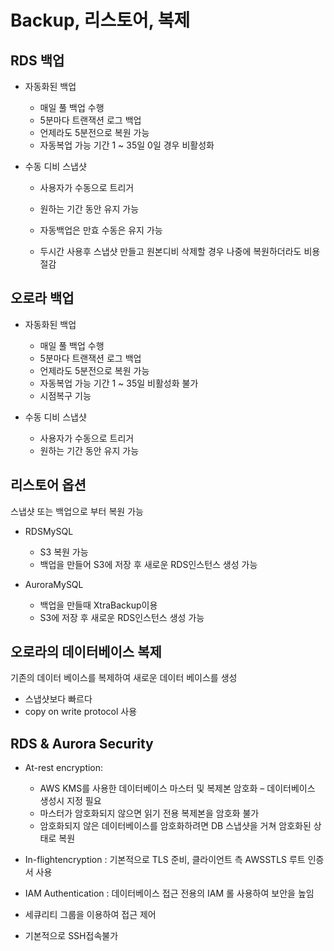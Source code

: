 # Backup, 리스토어, 복제

## RDS 백업
- 자동화된 백업
    - 매일 풀 백업 수행
    - 5분마다 트랜잭션 로그 백업
    - 언제라도 5분전으로 복원 가능
    - 자동복업 가능 기간 1 ~ 35일 0일 경우 비활성화

- 수동 디비 스냅샷
    - 사용자가 수동으로 트리거
    - 원하는 기간 동안 유지 가능
    - 자동백업은 만효 수동은 유지 가능

    - 두시간 사용후 스냅샷 만들고 원본디비 삭제할 경우 나중에 복원하더라도 비용 절감

## 오로라 백업
- 자동화된 백업
    - 매일 풀 백업 수행
    - 5분마다 트랜잭션 로그 백업
    - 언제라도 5분전으로 복원 가능
    - 자동복업 가능 기간 1 ~ 35일  비활성화 불가
    - 시점복구 기능 

- 수동 디비 스냅샷
    - 사용자가 수동으로 트리거
    - 원하는 기간 동안 유지 가능


## 리스토어 옵션

스냅샷 또는 백업으로 부터 복원 가능

- RDSMySQL 
    - S3 복원 가능
    - 백업을 만들어 S3에 저장 후 새로운 RDS인스턴스 생성 가능

- AuroraMySQL
    - 백업을 만들때 XtraBackup이용 
    - S3에 저장 후 새로운 RDS인스턴스 생성 가능

## 오로라의 데이터베이스 복제
기존의 데이터 베이스를 복제하여 새로운 데이터 베이스를 생성

- 스냅샷보다 빠르다
- copy on write protocol 사용

## RDS & Aurora Security

- At-rest encryption:
    - AWS KMS를 사용한 데이터베이스 마스터 및 복제본 암호화 – 데이터베이스 생성시 지정 필요
    - 마스터가 암호화되지 않으면 읽기 전용 복제본을 암호화 불가
    - 암호화되지 않은 데이터베이스를 암호화하려면 DB 스냅샷을 거쳐 암호화된 상태로 복원

- In-flightencryption : 기본적으로 TLS 준비, 클라이언트 측 AWSSTLS 루트 인증서 사용

- IAM Authentication : 데이터베이스 접근 전용의 IAM 롤 사용하여 보안을 높임

- 세큐리티 그룹을 이용하여 접근 제어

- 기본적으로 SSH접속불가